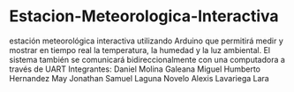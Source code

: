 # Estacion-Meteorologica-Interactiva
estación meteorológica interactiva utilizando Arduino que permitirá medir y mostrar en tiempo real la temperatura, la humedad y la luz ambiental. El sistema también se comunicará bidireccionalmente con una computadora a través de UART
Integrantes:
Daniel Molina Galeana 
Miguel Humberto Hernandez May
Jonathan Samuel Laguna Novelo
Alexis Lavariega Lara
